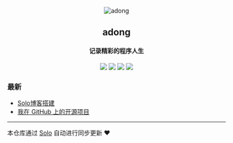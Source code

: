 <p align="center"><img alt="adong" src="https://static.b3log.org/images/brand/solo-32.png"></p><h2 align="center">
adong
</h2>

<h4 align="center">记录精彩的程序人生</h4>
<p align="center"><a title="adong" target="_blank" href="https://github.com/adongs/solo-blog"><img src="https://img.shields.io/github/last-commit/adongs/solo-blog.svg?style=flat-square&color=FF9900"></a>
<a title="GitHub repo size in bytes" target="_blank" href="https://github.com/adongs/solo-blog"><img src="https://img.shields.io/github/repo-size/adongs/solo-blog.svg?style=flat-square"></a>
<a title="Solo Version" target="_blank" href="https://github.com/b3log/solo/releases"><img src="https://img.shields.io/badge/solo-3.6.3-f1e05a.svg?style=flat-square&color=blueviolet"></a>
<a title="Hits" target="_blank" href="https://github.com/b3log/hits"><img src="https://hits.b3log.org/adongs/solo-blog.svg"></a></p>

### 最新

* [Solo博客搭建](https://adongs.com/articles/2019/07/19/1563518672127.html)
* [我在 GitHub 上的开源项目](https://adongs.com/my-github-repos)



---

本仓库通过 [Solo](https://github.com/b3log/solo) 自动进行同步更新 ❤️ 